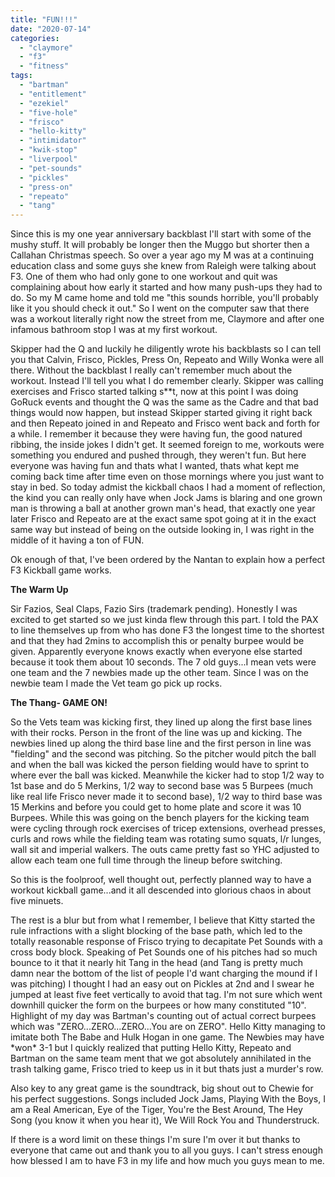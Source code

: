 ```yaml
---
title: "FUN!!!"
date: "2020-07-14"
categories: 
  - "claymore"
  - "f3"
  - "fitness"
tags: 
  - "bartman"
  - "entitlement"
  - "ezekiel"
  - "five-hole"
  - "frisco"
  - "hello-kitty"
  - "intimidator"
  - "kwik-stop"
  - "liverpool"
  - "pet-sounds"
  - "pickles"
  - "press-on"
  - "repeato"
  - "tang"
---
```


Since this is my one year anniversary backblast I'll start with some of the mushy stuff. It will probably be longer then the Muggo but shorter then a Callahan Christmas speech. So over a year ago my M was at a continuing education class and some guys she knew from Raleigh were talking about F3. One of them who had only gone to one workout and quit was complaining about how early it started and how many push-ups they had to do. So my M came home and told me "this sounds horrible, you'll probably like it you should check it out." So I went on the computer saw that there was a workout literally right now the street from me, Claymore and after one infamous bathroom stop I was at my first workout.

Skipper had the Q and luckily he diligently wrote his backblasts so I can tell you that Calvin, Frisco, Pickles, Press On, Repeato and Willy Wonka were all there. Without the backblast I really can't remember much about the workout. Instead I'll tell you what I do remember clearly. Skipper was calling exercises and Frisco started talking s\*\*t, now at this point I was doing GoRuck events and thought the Q was the same as the Cadre and that bad things would now happen, but instead Skipper started giving it right back and then Repeato joined in and Repeato and Frisco went back and forth for a while. I remember it because they were having fun, the good natured ribbing, the inside jokes I didn't get. It seemed foreign to me, workouts were something you endured and pushed through, they weren't fun. But here everyone was having fun and thats what I wanted, thats what kept me coming back time after time even on those mornings where you just want to stay in bed. So today admist the kickball chaos I had a moment of reflection, the kind you can really only have when Jock Jams is blaring and one grown man is throwing a ball at another grown man's head, that exactly one year later Frisco and Repeato are at the exact same spot going at it in the exact same way but instead of being on the outside looking in, I was right in the middle of it having a ton of FUN.

Ok enough of that, I've been ordered by the Nantan to explain how a perfect F3 Kickball game works.

**The Warm Up**

Sir Fazios, Seal Claps, Fazio Sirs (trademark pending). Honestly I was excited to get started so we just kinda flew through this part. I told the PAX to line themselves up from who has done F3 the longest time to the shortest and that they had 2mins to accomplish this or penalty burpee would be given. Apparently everyone knows exactly when everyone else started because it took them about 10 seconds. The 7 old guys...I mean vets were one team and the 7 newbies made up the other team. Since I was on the newbie team I made the Vet team go pick up rocks.

**The Thang- GAME ON!**

So the Vets team was kicking first, they lined up along the first base lines with their rocks. Person in the front of the line was up and kicking. The newbies lined up along the third base line and the first person in line was "fielding" and the second was pitching. So the pitcher would pitch the ball and when the ball was kicked the person fielding would have to sprint to where ever the ball was kicked. Meanwhile the kicker had to stop 1/2 way to 1st base and do 5 Merkins, 1/2 way to second base was 5 Burpees (much like real life Frisco never made it to second base), 1/2 way to third base was 15 Merkins and before you could get to home plate and score it was 10 Burpees. While this was going on the bench players for the kicking team were cycling through rock exercises of tricep extensions, overhead presses, curls and rows while the fielding team was rotating sumo squats, l/r lunges, wall sit and imperial walkers. The outs came pretty fast so YHC adjusted to allow each team one full time through the lineup before switching.

So this is the foolproof, well thought out, perfectly planned way to have a workout kickball game...and it all descended into glorious chaos in about five minuets.

The rest is a blur but from what I remember, I believe that Kitty started the rule infractions with a slight blocking of the base path, which led to the totally reasonable response of Frisco trying to decapitate Pet Sounds with a cross body block. Speaking of Pet Sounds one of his pitches had so much bounce to it that it nearly hit Tang in the head (and Tang is pretty much damn near the bottom of the list of people I'd want charging the mound if I was pitching) I thought I had an easy out on Pickles at 2nd and I swear he jumped at least five feet vertically to avoid that tag. I'm not sure which went downhill quicker the form on the burpees or how many constituted "10". Highlight of my day was Bartman's counting out of actual correct burpees which was "ZERO...ZERO...ZERO...You are on ZERO". Hello Kitty managing to imitate both The Babe and Hulk Hogan in one game. The Newbies may have \*won\* 3-1 but I quickly realized that putting Hello Kitty, Repeato and Bartman on the same team ment that we got absolutely annihilated in the trash talking game, Frisco tried to keep us in it but thats just a murder's row.

Also key to any great game is the soundtrack, big shout out to Chewie for his perfect suggestions. Songs included Jock Jams, Playing With the Boys, I am a Real American, Eye of the Tiger, You're the Best Around, The Hey Song (you know it when you hear it), We Will Rock You and Thunderstruck.

If there is a word limit on these things I'm sure I'm over it but thanks to everyone that came out and thank you to all you guys. I can't stress enough how blessed I am to have F3 in my life and how much you guys mean to me.
